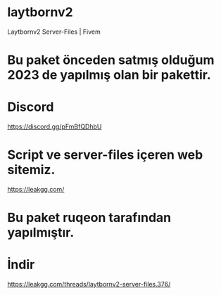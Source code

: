 # laytbornv2
Laytbornv2 Server-Files | Fivem
# Bu paket önceden satmış olduğum 2023 de yapılmış olan bir pakettir.
# Discord
https://discord.gg/pFmBfQDhbU
# Script ve server-files içeren web sitemiz.
https://leakgg.com/
# Bu paket ruqeon tarafından yapılmıştır.
# İndir #
https://leakgg.com/threads/laytbornv2-server-files.376/



